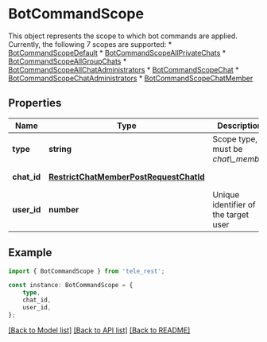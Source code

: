 # BotCommandScope

This object represents the scope to which bot commands are applied. Currently, the following 7 scopes are supported:  * [BotCommandScopeDefault](https://core.telegram.org/bots/api/#botcommandscopedefault) * [BotCommandScopeAllPrivateChats](https://core.telegram.org/bots/api/#botcommandscopeallprivatechats) * [BotCommandScopeAllGroupChats](https://core.telegram.org/bots/api/#botcommandscopeallgroupchats) * [BotCommandScopeAllChatAdministrators](https://core.telegram.org/bots/api/#botcommandscopeallchatadministrators) * [BotCommandScopeChat](https://core.telegram.org/bots/api/#botcommandscopechat) * [BotCommandScopeChatAdministrators](https://core.telegram.org/bots/api/#botcommandscopechatadministrators) * [BotCommandScopeChatMember](https://core.telegram.org/bots/api/#botcommandscopechatmember)

## Properties

Name | Type | Description | Notes
------------ | ------------- | ------------- | -------------
**type** | **string** | Scope type, must be *chat\\_member* | [default to 'chat_member']
**chat_id** | [**RestrictChatMemberPostRequestChatId**](RestrictChatMemberPostRequestChatId.md) |  | [default to undefined]
**user_id** | **number** | Unique identifier of the target user | [default to undefined]

## Example

```typescript
import { BotCommandScope } from 'tele_rest';

const instance: BotCommandScope = {
    type,
    chat_id,
    user_id,
};
```

[[Back to Model list]](../README.md#documentation-for-models) [[Back to API list]](../README.md#documentation-for-api-endpoints) [[Back to README]](../README.md)
